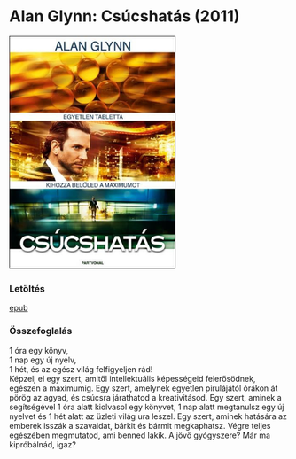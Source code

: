 # <a name="id_295">Alan Glynn: Csúcshatás (2011)</a>
<img src="https://github.com/BercziSandor/calibre_lib/raw/main/Alan%20Glynn/Csucshatas%20%28295%29/cover.jpg" alt="cover" width="300"/>

### Letöltés
[epub](https://github.com/BercziSandor/calibre_lib/raw/main/Alan%20Glynn/Csucshatas%20%28295%29/Csucshatas%20-%20Alan%20Glynn.epub)

### Összefoglalás
<div>
<p>1 óra egy könyv, <br>1 nap egy új nyelv, <br>1 hét, és az egész világ felfigyeljen rád!<br>Képzelj el egy szert, amitől intellektuális képességeid felerősödnek, egészen a maximumig. Egy szert, amelynek egyetlen pirulájától órákon át pörög az agyad, és csúcsra járathatod a kreativitásod. Egy szert, aminek a segítségével 1 óra alatt kiolvasol egy könyvet, 1 nap alatt megtanulsz egy új nyelvet és 1 hét alatt az üzleti világ ura leszel. Egy szert, aminek hatására az emberek isszák a szavaidat, bárkit és bármit megkaphatsz. Végre teljes egészében megmutatod, ami benned lakik. A jövő gyógyszere? Már ma kipróbálnád, igaz?</p></div>

